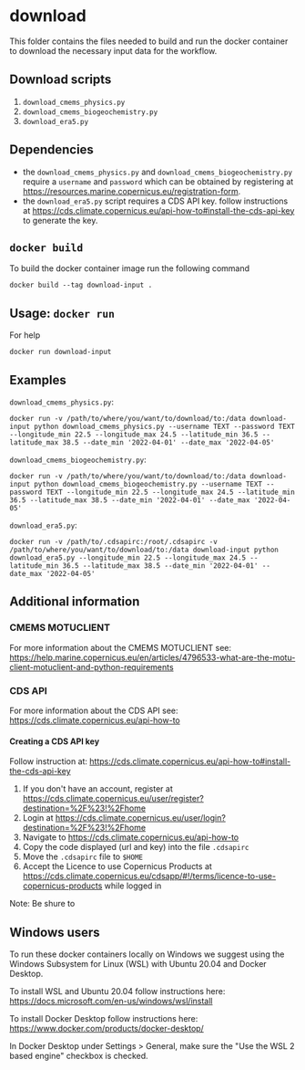 # download

This folder contains the files needed to build and run the docker container to download the necessary input data for the workflow.

## Download scripts

1. `download_cmems_physics.py`
2. `download_cmems_biogeochemistry.py`
3. `download_era5.py`

## Dependencies

* the `download_cmems_physics.py` and `download_cmems_biogeochemistry.py` require a `username` and `password` which can be obtained by registering at <https://resources.marine.copernicus.eu/registration-form>.
* the `download_era5.py` script requires a CDS API key. follow instructions at <https://cds.climate.copernicus.eu/api-how-to#install-the-cds-api-key> to generate the key.

## `docker build`

To build the docker container image run the following command
  
    docker build --tag download-input .

## Usage: `docker run`

For help

    docker run download-input 

## Examples

`download_cmems_physics.py`:

    docker run -v /path/to/where/you/want/to/download/to:/data download-input python download_cmems_physics.py --username TEXT --password TEXT --longitude_min 22.5 --longitude_max 24.5 --latitude_min 36.5 --latitude_max 38.5 --date_min '2022-04-01' --date_max '2022-04-05'

`download_cmems_biogeochemistry.py`:

    docker run -v /path/to/where/you/want/to/download/to:/data download-input python download_cmems_biogeochemistry.py --username TEXT --password TEXT --longitude_min 22.5 --longitude_max 24.5 --latitude_min 36.5 --latitude_max 38.5 --date_min '2022-04-01' --date_max '2022-04-05'

`download_era5.py`:

    docker run -v /path/to/.cdsapirc:/root/.cdsapirc -v /path/to/where/you/want/to/download/to:/data download-input python download_era5.py --longitude_min 22.5 --longitude_max 24.5 --latitude_min 36.5 --latitude_max 38.5 --date_min '2022-04-01' --date_max '2022-04-05'

## Additional information

### CMEMS MOTUCLIENT

For more information about the CMEMS MOTUCLIENT see: <https://help.marine.copernicus.eu/en/articles/4796533-what-are-the-motu-client-motuclient-and-python-requirements>

### CDS API

For more information about the CDS API see: <https://cds.climate.copernicus.eu/api-how-to>

#### Creating a CDS API key

Follow instruction at: <https://cds.climate.copernicus.eu/api-how-to#install-the-cds-api-key>

1. If you don't have an account, register at <https://cds.climate.copernicus.eu/user/register?destination=%2F%23!%2Fhome>
2. Login at <https://cds.climate.copernicus.eu/user/login?destination=%2F%23!%2Fhome>
3. Navigate to <https://cds.climate.copernicus.eu/api-how-to>
4. Copy the code displayed (url and key) into the file `.cdsapirc`
5. Move the `.cdsapirc` file to `$HOME`
6. Accept the Licence to use Copernicus Products at <https://cds.climate.copernicus.eu/cdsapp/#!/terms/licence-to-use-copernicus-products> while logged in

Note: Be shure to 

## Windows users

To run these docker containers locally on Windows we suggest using the Windows Subsystem for Linux (WSL) with Ubuntu 20.04 and Docker Desktop.

To install WSL and Ubuntu 20.04 follow instructions here: <https://docs.microsoft.com/en-us/windows/wsl/install>

To install Docker Desktop follow instructions here: <https://www.docker.com/products/docker-desktop/>

In Docker Desktop under Settings > General, make sure the "Use the WSL 2 based engine" checkbox is checked.
